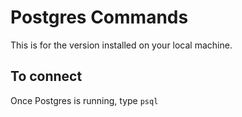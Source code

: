 # Postgres Commands

This is for the version installed on your local machine.

## To connect

Once Postgres is running, type `psql`
